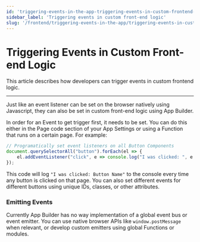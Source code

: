 ```yaml
---
id: 'triggering-events-in-the-app-triggering-events-in-custom-frontend-logic'
sidebar_label: 'Triggering events in custom front-end logic'
slug: '/frontend/triggering-events-in-the-app/triggering-events-in-custom-front-end-logic'
---
```


# Triggering Events in Custom Front-end Logic

This article describes how developers can trigger events in custom frontend logic.

___

Just like an event listener can be set on the browser natively using Javascript, they can also be set in custom front-end logic using App Builder.

In order for an Event to get trigger first, it needs to be set. You can do this either in the Page code section of your App Settings or using a Function that runs on a certain page. For example:

```js 
// Programatically set event listeners on all Button Components
document.querySelectorAll("button").forEach(el => {
	el.addEventListener("click", e => console.log("I was clicked: ", e.target))
});
```

This code will log `"I was clicked: Button Name"` to the console every time any button is clicked on that page. You can also set different events for different buttons using unique IDs, classes, or other attributes. 

### Emitting Events

Currently App Builder has no way implementation of a global event bus or event emitter. You can use native browser APIs like `window.postMessage` when relevant, or develop custom emitters using global Functions or modules.
